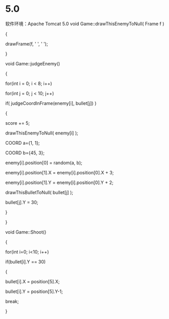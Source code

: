 # 5.0
软件环境：Apache Tomcat 5.0
void Game::drawThisEnemyToNull( Frame f )

{

drawFrame(f, ' ', ' ');

}

 

void Game::judgeEnemy()

{

for(int i = 0; i < 8; i++)

for(int j = 0; j < 10; j++)

if( judgeCoordInFrame(enemy[i], bullet[j]) )

{

score += 5;

drawThisEnemyToNull( enemy[i] );

COORD a={1, 1};

COORD b={45, 3};

enemy[i].position[0] = random(a, b);

enemy[i].position[1].X = enemy[i].position[0].X + 3;

enemy[i].position[1].Y = enemy[i].position[0].Y + 2;

drawThisBulletToNull( bullet[j] );

bullet[j].Y = 30;

}

}

void Game::Shoot()

{

for(int i=0; i<10; i++)

if(bullet[i].Y == 30)

{

bullet[i].X = position[5].X;

bullet[i].Y = position[5].Y-1;

break;

}
